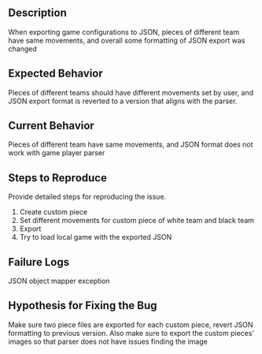 ## Description

When exporting game configurations to JSON, pieces of different team have same movements, and overall some formatting
of JSON export was changed 

## Expected Behavior

Pieces of different teams should have different movements set by user, and JSON export format is reverted to a version that aligns with the parser.

## Current Behavior

Pieces of different team have same movements, and JSON format does not work with game player parser

## Steps to Reproduce

Provide detailed steps for reproducing the issue.

1. Create custom piece
2. Set different movements for custom piece of white team and black team
3. Export
4. Try to load local game with the exported JSON

## Failure Logs

JSON object mapper exception

## Hypothesis for Fixing the Bug

Make sure two piece files are exported for each custom piece, revert JSON formatting to previous version. Also
make sure to export the custom pieces' images so that parser does not have issues finding the image